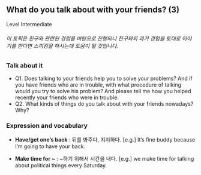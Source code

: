 ## What do you talk about with your friends? (3)
Level Intermediate
###### 이 토픽은 친구와 관련된 경험을 바탕으로 진행되니 친구와의 과거 경험을 토대로 이야기를 한다면 스피킹을 하시는데 도움이 될 것입니다.

### Talk about it
- Q1. Does talking to your friends help you to solve your problems? And if you have friends who are in trouble, with what procedure of talking would you try to solve his problem? And please tell me how you helped recently your friends who were in trouble.- Q2. What kinds of things do you talk about with your friends nowadays? Why?
### Expression and vocabulary
- **Have/get one’s back** : 뒤를 봐주다, 지지하다.
[e.g.] It’s fine buddy because I’m going to have your back.

- **Make time for ~** : ~하기 위해서 시간을 내다.
[e.g.] we make time for talking about political things every Saturday.


